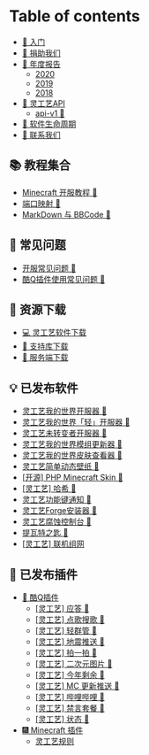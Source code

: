 # Table of contents

* [📔 入门](README.md)
* [📝 捐助我们](donate.md)
* [🎇 年度报告](report/README.md)
  * [2020](report/2020.md)
  * [2019](report/2019.md)
  * [2018](report/2018.md)
* [🚀 灵工艺API](api/README.md)
  * [api-v1 🔧](api/v1.md)
* [💖 软件生命周期](software-life-cycle.md)
* [👏 联系我们](contact.md)

## 📚 教程集合 <a href="tutorial" id="tutorial"></a>

* [Minecraft 开服教程 🔧](tutorial/minecraft-server.md)
* [端口映射 🎉](tutorial/port-mapping.md)
* [MarkDown 与 BBCode 💼](tutorial/markdown-and-bbcode.md)

## 👴 常见问题 <a href="issue" id="issue"></a>

* [开服常见问题 🔧](issue/server.md)
* [酷Q插件使用常见问题 🎉](issue/coolq.md)

## 📂 资源下载 <a href="resource" id="resource"></a>

* [💻 灵工艺软件下载](resource/software-download.md)
* [🔨 支持库下载](resource/library-download.md)
* [🧾 服务端下载](resource/server-download.md)

## 💡 已发布软件 <a href="software" id="software"></a>

* [灵工艺我的世界开服器 🎉](software/minecraft-server-pro.md)
* [灵工艺我的世界「轻」开服器 🔧](software/minecraft-server-lite.md)
* [灵工艺未转变者开服器 🔧](software/unturned-server.md)
* [灵工艺我的世界模组更新器 🔧](software/minecraft-mods-updater.md)
* [灵工艺我的世界皮肤查看器 🔧](software/minecraft-skin-viewer.md)
* [灵工艺简单动态壁纸 🔧](software/simple-wallpaper-engine.md)
* [\[开源\] PHP Minecraft Skin 🎉](software/php-minecraft-skin.md)
* [\[灵工艺\] 哈希 🎉](software/hash.md)
* [灵工艺功能键通知 🎉](software/function-key-notice.md)
* [灵工艺Forge安装器 🔧](software/forge-installer.md)
* [灵工艺腐蚀控制台 🔧](software/ling-gong-yi-fu-shi-kong-zhi-tai.md)
* [提瓦特之匙 🎉](software/the-key-of-teyvat.md)
* [\[灵工艺\] 联机组网](software/n2n.md)

## 🔌 已发布插件 <a href="plugin" id="plugin"></a>

* [🤖 酷Q插件](plugin/coolq/README.md)
  * [\[灵工艺\] 应答 🎉](plugin/coolq/reply.md)
  * [\[灵工艺\] 点歌搜歌 🎉](plugin/coolq/music.md)
  * [\[灵工艺\] 轻群管 🔧](plugin/coolq/qingqun.md)
  * [\[灵工艺\] 地震推送 🔧](plugin/coolq/earthquake.md)
  * [\[灵工艺\] 拍一拍 🔧](plugin/coolq/nudge.md)
  * [\[灵工艺\] 二次元图片 🔧](plugin/coolq/ecypic.md)
  * [\[灵工艺\] 今年剩余 🔧](plugin/coolq/yeartime.md)
  * [\[灵工艺\] MC 更新推送 🔧](plugin/coolq/mcvercheck.md)
  * [\[灵工艺\] 哔哩哔哩 🔧](plugin/coolq/bilibili.md)
  * [\[灵工艺\] 禁言套餐 🔧](plugin/coolq/jin-yan-tao-can.md)
  * [\[灵工艺\] 状态 🎉](plugin/coolq/status.md)
* [🎆 Minecraft 插件](plugin/minecraft/README.md)
  * [灵工艺规则](plugin/minecraft/ncrules.md)
